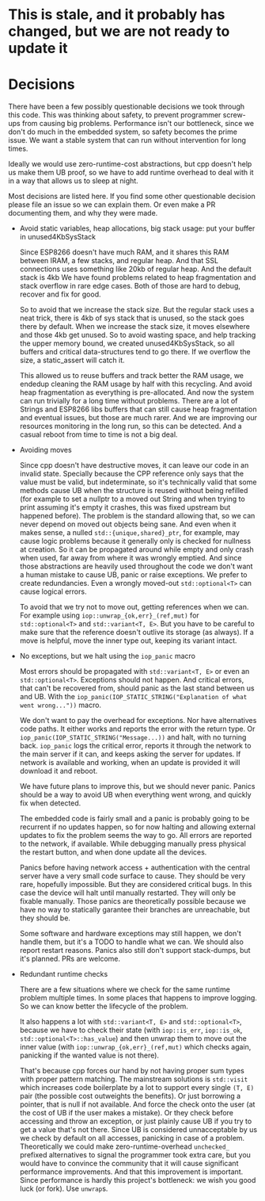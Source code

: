 
# This is stale, and it probably has changed, but we are not ready to update it

# Decisions

There have been a few possibly questionable decisions we took through this code. This was thinking about safety, to prevent programmer screw-ups from causing big problems. Performance isn't our bottleneck, since we don't do much in the embedded system, so safety becomes the prime issue. We want a stable system that can run without intervention for long times.

Ideally we would use zero-runtime-cost abstractions, but cpp doesn't help us make them UB proof, so we have to add runtime overhead to deal with it in a way that allows us to sleep at night.

Most decisions are listed here. If you find some other questionable decision please file an issue so we can explain them. Or even make a PR documenting them, and why they were made.

- Avoid static variables, heap allocations, big stack usage: put your buffer in unused4KbSysStack

    Since ESP8266 doesn't have much RAM, and it shares this RAM between IRAM, a few stacks, and regular heap. And that SSL connections uses something like 20kb of regular heap. And the default stack is 4kb We have found problems related to heap fragmentation and stack overflow in rare edge cases. Both of those are hard to debug, recover and fix for good.

    So to avoid that we increase the stack size. But the regular stack uses a neat trick, there is 4kb of sys stack that is unused, so the stack goes there by default. When we increase the stack size, it moves elsewhere and those 4kb get unused. So to avoid wasting space, and help tracking the upper memory bound, we created unused4KbSysStack, so all buffers and critical data-structures tend to go there. If we overflow the size, a static_assert will catch it.

    This allowed us to reuse buffers and track better the RAM usage, we endedup cleaning the RAM usage by half with this recycling. And avoid heap fragmentation as everything is pre-allocated. And now the system can run trivially for a long time without problems. There are a lot of Strings and ESP8266 libs buffers that can still cause heap fragmentation and eventual issues, but those are much rarer. And we are improving our resources monitoring in the long run, so this can be detected. And a casual reboot from time to time is not a big deal.

- Avoiding moves

    Since cpp doesn't have destructive moves, it can leave our code in an invalid state. Specially because the CPP reference only says that the value must be valid, but indeterminate, so it's technically valid that some methods cause UB when the structure is reused without being refilled (for example to set a nullptr to a moved out String and when trying to print assuming it's empty it crashes, this was fixed upstream but happened before). The problem is the standard allowing that, so we can never depend on moved out objects being sane. And even when it makes sense, a nulled `std::{unique,shared}_ptr`, for example, may cause logic problems because it generally only is checked for nullness at creation. So it can be propagated around while empty and only crash when used, far away from where it was wrongly emptied. And since those abstractions are heavily used throughout the code we don't want a human mistake to cause UB, panic or raise exceptions. We prefer to create redundancies. Even a wrongly moved-out `std::optional<T>` can cause logical errors.

    To avoid that we try not to move out, getting references when we can. For example using `iop::unwrap_{ok,err}_(ref,mut)` for `std::optional<T>` and `std::variant<T, E>`. But you have to be careful to make sure that the reference doesn't outlive its storage (as always). If a move is helpful, move the inner type out, keeping its variant intact.

- No exceptions, but we halt using the `iop_panic` macro

    Most errors should be propagated with `std::variant<T, E>` or even an `std::optional<T>`. Exceptions should not happen. And critical errors, that can't be recovered from, should panic as the last stand between us and UB. With the `iop_panic(IOP_STATIC_STRING("Explanation of what went wrong..."))` macro.

    We don't want to pay the overhead for exceptions. Nor have alternatives code paths. It either works and reports the error with the return type. Or `iop_panic(IOP_STATIC_STRING("Message...))` and halt, with no turning back. `iop_panic` logs the critical error, reports it through the network to the main server if it can, and keeps asking the server for updates. If network is available and working, when an update is provided it will download it and reboot.

    We have future plans to improve this, but we should never panic. Panics should be a way to avoid UB when everything went wrong, and quickly fix when detected.

    The embedded code is fairly small and a panic is probably going to be recurrent if no updates happen, so for now halting and allowing external updates to fix the problem seems the way to go. All errors are reported to the network, if available. While debugging manually press physical the restart button, and when done update all the devices.

    Panics before having network access + authentication with the central server have a very small code surface to cause. They should be very rare, hopefully impossible. But they are considered critical bugs. In this case the device will halt until manually restarted. They will only be fixable manually. Those panics are theoretically possible because we have no way to statically garantee their branches are unreachable, but they should be.

    Some software and hardware exceptions may still happen, we don't handle them, but it's a TODO to handle what we can. We should also report restart reasons. Panics also still don't support stack-dumps, but it's planned. PRs are welcome.

- Redundant runtime checks

    There are a few situations where we check for the same runtime problem multiple times. In some places that happens to improve logging. So we can know better the lifecycle of the problem.
    
    It also happens a lot with `std::variant<T, E>` and `std::optional<T>`, because we have to check their state (with `iop::is_err`, `iop::is_ok`, `std::optional<T>::has_value`) and then unwrap them to move out the inner value (with `iop::unwrap_{ok,err}_(ref,mut)` which checks again, panicking if the wanted value is not there).
    
    That's because cpp forces our hand by not having proper sum types with proper pattern matching. The mainstream solutions is `std::visit` which increases code boilerplate by a lot to support every single `(T, E)` pair (the possible cost outweights the benefits). Or just borrowing a pointer, that is null if not available. And force the check onto the user (at the cost of UB if the user makes a mistake). Or they check before accessing and throw an exception, or just plainly cause UB if you try to get a value that's not there. Since UB is considered unnacceptable by us we check by default on all accesses, panicking in case of a problem. Theoretically we could make zero-runtime-overhead `unchecked_` prefixed alternatives to signal the programmer took extra care, but you would have to convince the community that it will cause significant performance improvements. And that this improvement is important. Since performance is hardly this project's bottleneck: we wish you good luck (or fork). Use `unwrap`s.